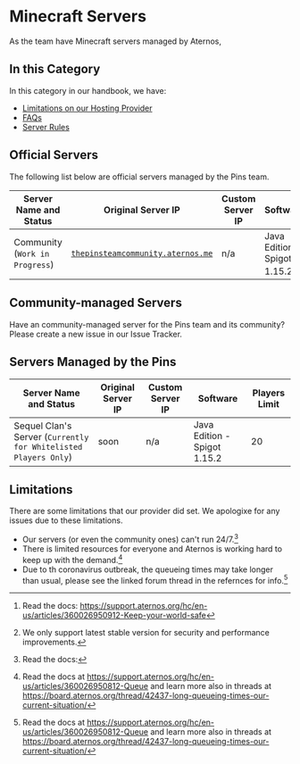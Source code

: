 # Minecraft Servers
As the team have Minecraft servers managed by Aternos,

## In this Category
In this category in our handbook, we have:

* [Limitations on our Hosting Provider](#limitations)
* [FAQs](faqs)
* [Server Rules](rules)

## Official Servers
The following list below are official servers managed by the Pins team.

| Server Name and Status | Original Server IP | Custom Server IP | Software | Players Limit[^3] |
| ------ | --- | -------- | -------- | ----- |
| Community (`Work in Progress`) | [`thepinsteamcommunity.aternos.me`](https://thepinsteamcommunity.aternos.me) | n/a | Java Edition - Spigot 1.15.2[^1] | 600 |

## Community-managed Servers
Have an community-managed server for the Pins team and its community? Please create a new issue in our Issue Tracker.

## Servers Managed by the Pins
| Server Name and Status | Original Server IP | Custom Server IP | Software | Players Limit |
| ----- | ----- | ----- | ----- | ----- |
| Sequel Clan's Server (`Currently for Whitelisted Players Only`) | soon | n/a | Java Edition - Spigot 1.15.2 | 20 |

## Limitations
There are some limitations that our provider did set. We apologixe for any issues due to these limitations.

* Our servers (or even the community ones) can't run 24/7.[^2]
* There is limited resources for everyone and Aternos is working hard to keep up with the demand.[^4]
* Due to th coronavirus outbreak, the queueing times may take longer than usual, please see the linked forum thread in the refernces for info.[^4]

[^1]: We only support latest stable version for security and performance improvements.
[^2]: Read the docs: 
[^3]: Read the docs: https://support.aternos.org/hc/en-us/articles/360026950912-Keep-your-world-safe
[^4]: Read the docs at https://support.aternos.org/hc/en-us/articles/360026950812-Queue and learn more also in threads at https://board.aternos.org/thread/42437-long-queueing-times-our-current-situation/